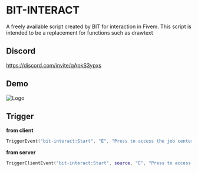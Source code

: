 # BIT-INTERACT
A freely available script created by BIT for interaction in Fivem. This script is intended to be a replacement for functions such as drawtext

## Discord
https://discord.com/invite/qApkS3ypxs

## Demo
![Logo](https://i.ibb.co/WFpy418/interact.gif)

## Trigger

**from client**
```lua
TriggerEvent("bit-interact:Start", "E", "Press to access the job center")
```

**from server**
```lua
TriggerClientEvent("bit-interact:Start", source, "E", "Press to access the job center")
```
